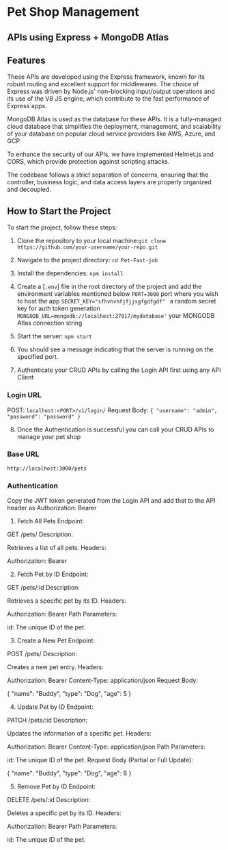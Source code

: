 # Pet Shop Management

## APIs using Express + MongoDB Atlas


## Features

These APIs are developed using the Express framework, known for its robust routing and excellent support for middlewares. The choice of Express was driven by Node.js' non-blocking input/output operations and its use of the V8 JS engine, which contribute to the fast performance of Express apps.

MongoDB Atlas is used as the database for these APIs. It is a fully-managed cloud database that simplifies the deployment, management, and scalability of your database on popular cloud service providers like AWS, Azure, and GCP.

To enhance the security of our APIs, we have implemented Helmet.js and CORS, which provide protection against scripting attacks.

The codebase follows a strict separation of concerns, ensuring that the controller, business logic, and data access layers are properly organized and decoupled.

## How to Start the Project

To start the project, follow these steps:

1. Clone the repository to your local machine:`git clone https://github.com/your-username/your-repo.git`


2. Navigate to the project directory: `cd Pet-Fast-job`


3. Install the dependencies: `npm install`


4. Create a [`.env`] file in the root directory of the project and add the environment variables mentioned below
`PORT=3000`
port where you wish to host the app
`SECRET_KEY="sfhvhvhfjfjjsgfgdfgdf" `
a random secret key for auth token generation
`MONGODB_URL=mongodb://localhost:27017/mydatabase'`
your MONGODB Atlas connection string


5. Start the server: `npm start`


6. You should see a message indicating that the server is running on the specified port.


7. Authenticate your CRUD APIs by calling the Login API first using any API Client
### Login URL

POST: `localhost:<PORT>/v1/login/`
Request Body: 
`{
  "username": "admin",
  "password": "password"
}
`

8. Once the Authentication is successful you can call your CRUD APIs to manage your pet shop

### Base URL
`http://localhost:3000/pets`


### Authentication
Copy the JWT token generated from the Login API and add that to the API header as
Authorization: Bearer <token>

1. Fetch All Pets
Endpoint:

GET /pets/
Description:

Retrieves a list of all pets.
Headers:

Authorization: Bearer <token> 


2. Fetch Pet by ID
Endpoint:

GET /pets/:id
Description:

Retrieves a specific pet by its ID.
Headers:

Authorization: Bearer <token>
Path Parameters:

id: The unique ID of the pet.



3. Create a New Pet
Endpoint:

POST /pets/
Description:

Creates a new pet entry.
Headers:

Authorization: Bearer <token>
Content-Type: application/json
Request Body:

{
  "name": "Buddy",
  "type": "Dog",
  "age": 5
}

4. Update Pet by ID
Endpoint:

PATCH /pets/:id
Description:

Updates the information of a specific pet.
Headers:

Authorization: Bearer <token>
Content-Type: application/json
Path Parameters:

id: The unique ID of the pet.
Request Body (Partial or Full Update):

{
  "name": "Buddy",
  "type": "Dog",
  "age": 6
}

5. Remove Pet by ID
Endpoint:

DELETE /pets/:id
Description:

Deletes a specific pet by its ID.
Headers:

Authorization: Bearer <token>
Path Parameters:

id: The unique ID of the pet.